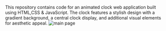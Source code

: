 This repository contains code for an animated clock web application built using HTML,CSS & JavaScript. The clock features a stylish design with a gradient background, a central clock display, and additional visual elements for aesthetic appeal.
![main page](https://github.com/shvinjas/Digital-clock-Screen/assets/112388713/b6efbed5-6a98-4d48-b9ea-613bd08ec639)
